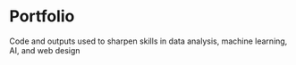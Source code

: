 # Portfolio
Code and outputs used to sharpen skills in data analysis, machine learning, AI, and web design
